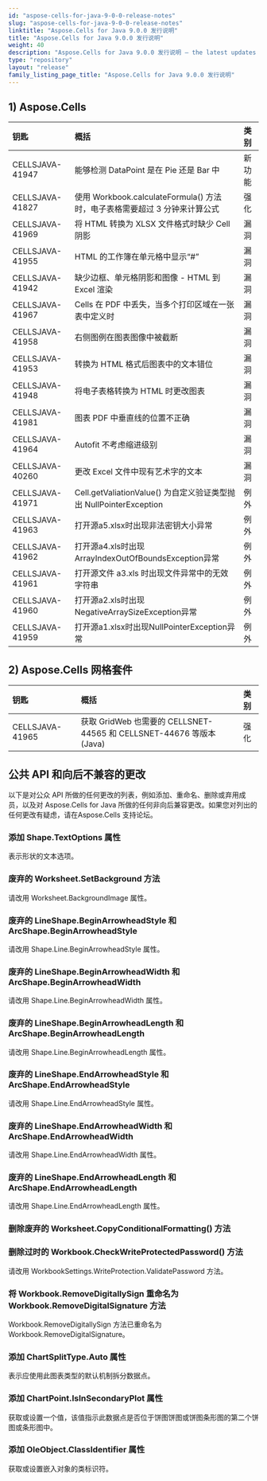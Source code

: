 ```yaml
---
id: "aspose-cells-for-java-9-0-0-release-notes"
slug: "aspose-cells-for-java-9-0-0-release-notes"
linktitle: "Aspose.Cells for Java 9.0.0 发行说明"
title: "Aspose.Cells for Java 9.0.0 发行说明"
weight: 40
description: "Aspose.Cells for Java 9.0.0 发行说明 – the latest updates and fixes."
type: "repository"
layout: "release"
family_listing_page_title: "Aspose.Cells for Java 9.0.0 发行说明"
---
```

## **1) Aspose.Cells**

|**钥匙** |**概括** |**类别** |
|:- |:- |:- |
|CELLSJAVA-41947 |能够检测 DataPoint 是在 Pie 还是 Bar 中|新功能|
|CELLSJAVA-41827 |使用 Workbook.calculateFormula() 方法时，电子表格需要超过 3 分钟来计算公式|强化|
|CELLSJAVA-41969 |将 HTML 转换为 XLSX 文件格式时缺少 Cell 阴影|漏洞|
|CELLSJAVA-41955 |HTML 的工作簿在单元格中显示“#”|漏洞|
|CELLSJAVA-41942 |缺少边框、单元格阴影和图像 - HTML 到 Excel 渲染|漏洞|
|CELLSJAVA-41967 |Cells 在 PDF 中丢失，当多个打印区域在一张表中定义时|漏洞|
|CELLSJAVA-41958 |右侧图例在图表图像中被截断|漏洞|
|CELLSJAVA-41953 |转换为 HTML 格式后图表中的文本错位|漏洞|
|CELLSJAVA-41948 |将电子表格转换为 HTML 时更改图表|漏洞|
|CELLSJAVA-41981 |图表 PDF 中垂直线的位置不正确|漏洞|
|CELLSJAVA-41964 |Autofit 不考虑缩进级别|漏洞|
|CELLSJAVA-40260 |更改 Excel 文件中现有艺术字的文本|漏洞|
|CELLSJAVA-41971 |Cell.getValiationValue() 为自定义验证类型抛出 NullPointerException|例外|
|CELLSJAVA-41963 |打开源a5.xlsx时出现非法密钥大小异常|例外|
|CELLSJAVA-41962 |打开源a4.xls时出现ArrayIndexOutOfBoundsException异常|例外|
|CELLSJAVA-41961 |打开源文件 a3.xls 时出现文件异常中的无效字符串|例外|
|CELLSJAVA-41960 |打开源a2.xls时出现NegativeArraySizeException异常|例外|
|CELLSJAVA-41959 |打开源a1.xlsx时出现NullPointerException异常|例外|
## **2) Aspose.Cells 网格套件**

|**钥匙** |**概括** |**类别** |
|:- |:- |:- |
|CELLSJAVA-41965 |获取 GridWeb 也需要的 CELLSNET-44565 和 CELLSNET-44676 等版本 (Java)|强化|
## **公共 API 和向后不兼容的更改**
以下是对公众 API 所做的任何更改的列表，例如添加、重命名、删除或弃用成员，以及对 Aspose.Cells for Java 所做的任何非向后兼容更改。如果您对列出的任何更改有疑虑，请在Aspose.Cells 支持论坛。
### **添加 Shape.TextOptions 属性**
表示形状的文本选项。
### **废弃的 Worksheet.SetBackground 方法**
请改用 Worksheet.BackgroundImage 属性。
### **废弃的 LineShape.BeginArrowheadStyle 和 ArcShape.BeginArrowheadStyle**
请改用 Shape.Line.BeginArrowheadStyle 属性。
### **废弃的 LineShape.BeginArrowheadWidth 和 ArcShape.BeginArrowheadWidth**
请改用 Shape.Line.BeginArrowheadWidth 属性。
### **废弃的 LineShape.BeginArrowheadLength 和 ArcShape.BeginArrowheadLength**
请改用 Shape.Line.BeginArrowheadLength 属性。
### **废弃的 LineShape.EndArrowheadStyle 和 ArcShape.EndArrowheadStyle**
请改用 Shape.Line.EndArrowheadStyle 属性。
### **废弃的 LineShape.EndArrowheadWidth 和 ArcShape.EndArrowheadWidth**
请改用 Shape.Line.EndArrowheadWidth 属性。
### **废弃的 LineShape.EndArrowheadLength 和 ArcShape.EndArrowheadLength**
请改用 Shape.Line.EndArrowheadLength 属性。
### **删除废弃的 Worksheet.CopyConditionalFormatting() 方法**
### **删除过时的 Workbook.CheckWriteProtectedPassword() 方法**
请改用 WorkbookSettings.WriteProtection.ValidatePassword 方法。
### **将 Workbook.RemoveDigitallySign 重命名为 Workbook.RemoveDigitalSignature 方法**
Workbook.RemoveDigitallySign 方法已重命名为 Workbook.RemoveDigitalSignature。
### **添加 ChartSplitType.Auto 属性**
表示应使用此图表类型的默认机制拆分数据点。
### **添加 ChartPoint.IsInSecondaryPlot 属性**
获取或设置一个值，该值指示此数据点是否位于饼图饼图或饼图条形图的第二个饼图或条形图中。
### **添加 OleObject.ClassIdentifier 属性**
获取或设置嵌入对象的类标识符。
